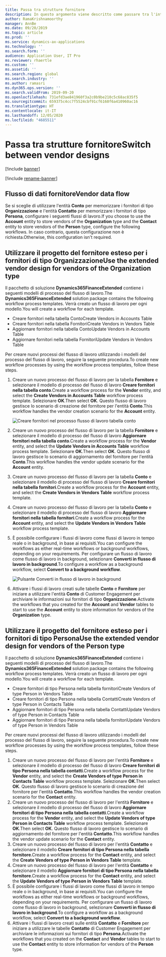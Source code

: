 ```yaml
---
title: Passa tra strutture fornitore
description: In questo argomento viene descritto come passare tra l'integrazione dei dati dei fornitori tra le app Finance and Operations e Dataverse.
author: RamaKrishnamoorthy
manager: AnnBe
ms.date: 09/20/2019
ms.topic: article
ms.prod: ''
ms.service: dynamics-ax-applications
ms.technology: ''
ms.search.form: ''
audience: Application User, IT Pro
ms.reviewer: rhaertle
ms.custom: ''
ms.assetid: ''
ms.search.region: global
ms.search.industry: ''
ms.author: ramasri
ms.dyn365.ops.version: ''
ms.search.validFrom: 2019-09-20
ms.openlocfilehash: 731efd3ae841960f3a2c0b9be210c5c68ac835f5
ms.sourcegitcommit: 659375c4cc7f5524cbf91cf6160f6a410960ac16
ms.translationtype: HT
ms.contentlocale: it-IT
ms.lasthandoff: 12/05/2020
ms.locfileid: "4685511"
---
```

# <a name="switch-between-vendor-designs"></a><span data-ttu-id="bbe9e-103">Passa tra strutture fornitore</span><span class="sxs-lookup"><span data-stu-id="bbe9e-103">Switch between vendor designs</span></span>

[!include [banner](../../includes/banner.md)]

[!include [rename-banner](~/includes/cc-data-platform-banner.md)]



## <a name="vendor-data-flow"></a><span data-ttu-id="bbe9e-104">Flusso di dati fornitore</span><span class="sxs-lookup"><span data-stu-id="bbe9e-104">Vendor data flow</span></span> 

<span data-ttu-id="bbe9e-105">Se si sceglie di utilizzare l'entità **Conto** per memorizzare i fornitori di tipo **Organizzazione** e l'entità **Contatto** per memorizzare i fornitori di tipo **Persona**, configurare i seguenti flussi di lavoro.</span><span class="sxs-lookup"><span data-stu-id="bbe9e-105">If you choose to use the **Account** entity to store vendors of the **Organization** type and the **Contact** entity to store vendors of the **Person** type, configure the following workflows.</span></span> <span data-ttu-id="bbe9e-106">In caso contrario, questa configurazione non è richiesta.</span><span class="sxs-lookup"><span data-stu-id="bbe9e-106">Otherwise, this configuration isn't required.</span></span>

## <a name="use-the-extended-vendor-design-for-vendors-of-the-organization-type"></a><span data-ttu-id="bbe9e-107">Utilizzare il progetto del fornitore esteso per i fornitori di tipo Organizzazione</span><span class="sxs-lookup"><span data-stu-id="bbe9e-107">Use the extended vendor design for vendors of the Organization type</span></span>

<span data-ttu-id="bbe9e-108">Il pacchetto di soluzione **Dynamics365FinanceExtended** contiene i seguenti modelli di processo del flusso di lavoro.</span><span class="sxs-lookup"><span data-stu-id="bbe9e-108">The **Dynamics365FinanceExtended** solution package contains the following workflow process templates.</span></span> <span data-ttu-id="bbe9e-109">Verrà creato un flusso di lavoro per ogni modello.</span><span class="sxs-lookup"><span data-stu-id="bbe9e-109">You will create a workflow for each template.</span></span>

+ <span data-ttu-id="bbe9e-110">Creare fornitori nella tabella Conto</span><span class="sxs-lookup"><span data-stu-id="bbe9e-110">Create Vendors in Accounts Table</span></span>
+ <span data-ttu-id="bbe9e-111">Creare fornitori nella tabella Fornitori</span><span class="sxs-lookup"><span data-stu-id="bbe9e-111">Create Vendors in Vendors Table</span></span>
+ <span data-ttu-id="bbe9e-112">Aggiornare fornitori nella tabella Conto</span><span class="sxs-lookup"><span data-stu-id="bbe9e-112">Update Vendors in Accounts Table</span></span>
+ <span data-ttu-id="bbe9e-113">Aggiornare fornitori nella tabella Fornitori</span><span class="sxs-lookup"><span data-stu-id="bbe9e-113">Update Vendors in Vendors Table</span></span>

<span data-ttu-id="bbe9e-114">Per creare nuovi processi del flusso di lavoro utilizzando i modelli del processo del flusso di lavoro, seguire la seguente procedura.</span><span class="sxs-lookup"><span data-stu-id="bbe9e-114">To create new workflow processes by using the workflow process templates, follow these steps.</span></span>

1. <span data-ttu-id="bbe9e-115">Creare un nuovo processo del flusso di lavoro per la tabella **Fornitore** e selezionare il modello di processo del flusso di lavoro **Creare fornitori nella tabella conto**.</span><span class="sxs-lookup"><span data-stu-id="bbe9e-115">Create a workflow process for the **Vendor** entity, and select the **Create Vendors in Accounts Table** workflow process template.</span></span> <span data-ttu-id="bbe9e-116">Selezionare **OK**.</span><span class="sxs-lookup"><span data-stu-id="bbe9e-116">Then select **OK**.</span></span> <span data-ttu-id="bbe9e-117">Questo flusso di lavoro gestisce lo scenario di creazione del fornitore per l'entità **Conto**.</span><span class="sxs-lookup"><span data-stu-id="bbe9e-117">This workflow handles the vendor creation scenario for the **Account** entity.</span></span>

    ![Creare fornitori nel processo flusso di lavoro tabella conto](media/create_process.png)

2. <span data-ttu-id="bbe9e-119">Creare un nuovo processo del flusso di lavoro per la tabella **Fornitore** e selezionare il modello di processo del flusso di lavoro **Aggiornare fornitori nella tabella conto**.</span><span class="sxs-lookup"><span data-stu-id="bbe9e-119">Create a workflow process for the **Vendor** entity, and select the **Update Vendors in Accounts Table** workflow process template.</span></span> <span data-ttu-id="bbe9e-120">Selezionare **OK**.</span><span class="sxs-lookup"><span data-stu-id="bbe9e-120">Then select **OK**.</span></span> <span data-ttu-id="bbe9e-121">Questo flusso di lavoro gestisce lo scenario di aggiornamento del fornitore per l'entità **Conto**.</span><span class="sxs-lookup"><span data-stu-id="bbe9e-121">This workflow handles the vendor update scenario for the **Account** entity.</span></span>
3. <span data-ttu-id="bbe9e-122">Creare un nuovo processo del flusso di lavoro per la tabella **Conto** e selezionare il modello di processo del flusso di lavoro **Creare fornitori nella tabella fornitori**.</span><span class="sxs-lookup"><span data-stu-id="bbe9e-122">Create a workflow process for the **Account** entity, and select the **Create Vendors in Vendors Table** workflow process template.</span></span>
4. <span data-ttu-id="bbe9e-123">Creare un nuovo processo del flusso di lavoro per la tabella **Conto** e selezionare il modello di processo del flusso di lavoro **Aggiornare fornitori nella tabella fornitori**.</span><span class="sxs-lookup"><span data-stu-id="bbe9e-123">Create a workflow process for the **Account** entity, and select the **Update Vendors in Vendors Table** workflow process template.</span></span>
5. <span data-ttu-id="bbe9e-124">È possibile configurare i flussi di lavoro come flussi di lavoro in tempo reale o in background, in base ai requisiti.</span><span class="sxs-lookup"><span data-stu-id="bbe9e-124">You can configure the workflows as either real-time workflows or background workflows, depending on your requirements.</span></span> <span data-ttu-id="bbe9e-125">Per configurare un flusso di lavoro come flusso di lavoro in background, selezionare **Converti in flusso di lavoro in background**.</span><span class="sxs-lookup"><span data-stu-id="bbe9e-125">To configure a workflow as a background workflow, select **Convert to a background workflow**.</span></span>

    ![Pulsante Converti in flusso di lavoro in background](media/background_workflow.png)

6. <span data-ttu-id="bbe9e-127">Attivare i flussi di lavoro creati sulle tabelle **Conto** e **Fornitore** per iniziare a utilizzare l'entità **Conto** di Customer Engagement per archiviare le informazioni sui fornitori di tipo **Organizzazione**.</span><span class="sxs-lookup"><span data-stu-id="bbe9e-127">Activate the workflows that you created for the **Account** and **Vendor** tables to start to use the **Account** entity to store information for vendors of the **Organization** type.</span></span>

## <a name="use-the-extended-vendor-design-for-vendors-of-the-person-type"></a><span data-ttu-id="bbe9e-128">Utilizzare il progetto del fornitore esteso per i fornitori di tipo Persona</span><span class="sxs-lookup"><span data-stu-id="bbe9e-128">Use the extended vendor design for vendors of the Person type</span></span>

<span data-ttu-id="bbe9e-129">Il pacchetto di soluzione **Dynamics365FinanceExtended** contiene i seguenti modelli di processo del flusso di lavoro.</span><span class="sxs-lookup"><span data-stu-id="bbe9e-129">The **Dynamics365FinanceExtended** solution package contains the following workflow process templates.</span></span> <span data-ttu-id="bbe9e-130">Verrà creato un flusso di lavoro per ogni modello.</span><span class="sxs-lookup"><span data-stu-id="bbe9e-130">You will create a workflow for each template.</span></span>

+ <span data-ttu-id="bbe9e-131">Creare fornitori di tipo Persona nella tabella fornitori</span><span class="sxs-lookup"><span data-stu-id="bbe9e-131">Create Vendors of type Person in Vendors Table</span></span>
+ <span data-ttu-id="bbe9e-132">Creare fornitori di tipo Persona nella tabella Contatti</span><span class="sxs-lookup"><span data-stu-id="bbe9e-132">Create Vendors of type Person in Contacts Table</span></span>
+ <span data-ttu-id="bbe9e-133">Aggiornare fornitori di tipo Persona nella tabella Contatti</span><span class="sxs-lookup"><span data-stu-id="bbe9e-133">Update Vendors of type Person in Contacts Table</span></span>
+ <span data-ttu-id="bbe9e-134">Aggiornare fornitori di tipo Persona nella tabella fornitori</span><span class="sxs-lookup"><span data-stu-id="bbe9e-134">Update Vendors of type Person in Vendors Table</span></span>

<span data-ttu-id="bbe9e-135">Per creare nuovi processi del flusso di lavoro utilizzando i modelli del processo del flusso di lavoro, seguire la seguente procedura.</span><span class="sxs-lookup"><span data-stu-id="bbe9e-135">To create new workflow processes by using the workflow process templates, follow these steps.</span></span>

1. <span data-ttu-id="bbe9e-136">Creare un nuovo processo del flusso di lavoro per l'entità **Fornitore** e selezionare il modello di processo del flusso di lavoro **Creare fornitori di tipo Persona nella tabella contatti**.</span><span class="sxs-lookup"><span data-stu-id="bbe9e-136">Create a workflow process for the **Vendor** entity, and select the **Create Vendors of type Person in Contacts Table** workflow process template.</span></span> <span data-ttu-id="bbe9e-137">Selezionare **OK**.</span><span class="sxs-lookup"><span data-stu-id="bbe9e-137">Then select **OK**.</span></span> <span data-ttu-id="bbe9e-138">Questo flusso di lavoro gestisce lo scenario di creazione del fornitore per l'entità **Contatto**.</span><span class="sxs-lookup"><span data-stu-id="bbe9e-138">This workflow handles the vendor creation scenario for the **Contact** entity.</span></span>
2. <span data-ttu-id="bbe9e-139">Creare un nuovo processo del flusso di lavoro per l'entità **Fornitore** e selezionare il modello di processo del flusso di lavoro **Aggiornare fornitori di tipo Persona nella tabella contatti**.</span><span class="sxs-lookup"><span data-stu-id="bbe9e-139">Create a workflow process for the **Vendor** entity, and select the **Update Vendors of type Person in Contacts Table** workflow process template.</span></span> <span data-ttu-id="bbe9e-140">Selezionare **OK**.</span><span class="sxs-lookup"><span data-stu-id="bbe9e-140">Then select **OK**.</span></span> <span data-ttu-id="bbe9e-141">Questo flusso di lavoro gestisce lo scenario di aggiornamento del fornitore per l'entità **Contatto**.</span><span class="sxs-lookup"><span data-stu-id="bbe9e-141">This workflow handles the vendor update scenario for the **Contact** entity.</span></span>
3. <span data-ttu-id="bbe9e-142">Creare un nuovo processo del flusso di lavoro per l'entità **Contatto** e selezionare il modello **Creare fornitori di tipo Persona nella tabella fornitore**.</span><span class="sxs-lookup"><span data-stu-id="bbe9e-142">Create a workflow process for the **Contact** entity, and select the **Create Vendors of type Person in Vendors Table** template.</span></span>
4. <span data-ttu-id="bbe9e-143">Creare un nuovo processo del flusso di lavoro per l'entità **Contatto** e selezionare il modello **Aggiornare fornitori di tipo Persona nella tabella fornitore**.</span><span class="sxs-lookup"><span data-stu-id="bbe9e-143">Create a workflow process for the **Contact** entity, and select the **Update Vendors of type Person in Vendors Table** template.</span></span>
5. <span data-ttu-id="bbe9e-144">È possibile configurare i flussi di lavoro come flussi di lavoro in tempo reale o in background, in base ai requisiti.</span><span class="sxs-lookup"><span data-stu-id="bbe9e-144">You can configure the workflows as either real-time workflows or background workflows, depending on your requirements.</span></span> <span data-ttu-id="bbe9e-145">Per configurare un flusso di lavoro come flusso di lavoro in background, selezionare **Converti in flusso di lavoro in background**.</span><span class="sxs-lookup"><span data-stu-id="bbe9e-145">To configure a workflow as a background workflow, select **Convert to a background workflow**.</span></span>
6. <span data-ttu-id="bbe9e-146">Attivare i flussi di lavoro creati sulle entità **Contatto** e **Fornitore** per iniziare a utilizzare le tabelle **Contatto** di Customer Engagement per archiviare le informazioni sui fornitori di tipo **Persona**.</span><span class="sxs-lookup"><span data-stu-id="bbe9e-146">Activate the workflows that you created on the **Contact** and **Vendor** tables to start to use the **Contact** entity to store information for vendors of the **Person** type.</span></span>

